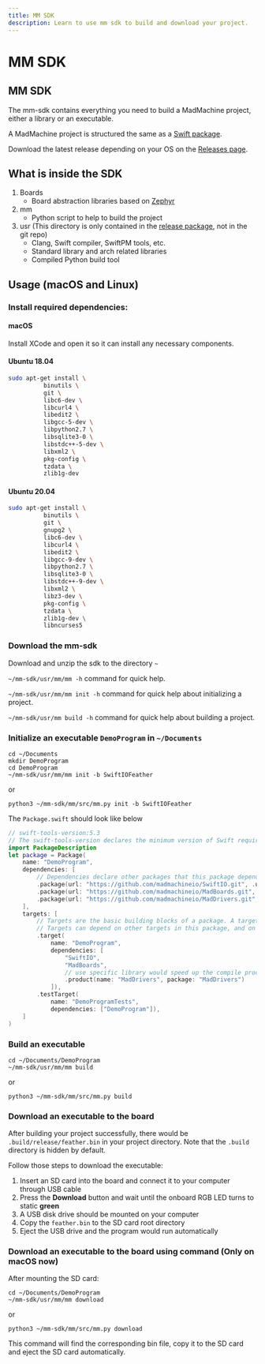 ```yaml
---
title: MM SDK
description: Learn to use mm sdk to build and download your project.
---
```


# MM SDK

## MM SDK

The mm-sdk contains everything you need to build a MadMachine project, either a library or an executable.

A MadMachine project is structured the same as a [Swift package](https://swift.org/package-manager).

Download the latest release depending on your OS on the [Releases page](https://github.com/madmachineio/mm-sdk/releases).

## What is inside the SDK

1. Boards
   * Board abstraction libraries based on [Zephyr](https://github.com/zephyrproject-rtos/zephyr)
2. mm
   * Python script to help to build the project
3. usr (This directory is only contained in the [release package](https://github.com/madmachineio/mm-sdk/releases), not in the git repo)
   * Clang, Swift compiler, SwiftPM tools, etc.
   * Standard library and arch related libraries
   * Compiled Python build tool

## Usage (macOS and Linux)

### Install required dependencies:

#### macOS

Install XCode and open it so it can install any necessary components.

#### Ubuntu 18.04

```bash
sudo apt-get install \
          binutils \
          git \
          libc6-dev \
          libcurl4 \
          libedit2 \
          libgcc-5-dev \
          libpython2.7 \
          libsqlite3-0 \
          libstdc++-5-dev \
          libxml2 \
          pkg-config \
          tzdata \
          zlib1g-dev
```

#### Ubuntu 20.04

```bash
sudo apt-get install \
          binutils \
          git \
          gnupg2 \
          libc6-dev \
          libcurl4 \
          libedit2 \
          libgcc-9-dev \
          libpython2.7 \
          libsqlite3-0 \
          libstdc++-9-dev \
          libxml2 \
          libz3-dev \
          pkg-config \
          tzdata \
          zlib1g-dev \
          libncurses5
```

### Download the mm-sdk

Download and unzip the sdk to the directory `~`

`~/mm-sdk/usr/mm/mm -h` command for quick help.

`~/mm-sdk/usr/mm/mm init -h` command for quick help about initializing a project.

`~/mm-sdk/usr/mm build -h` command for quick help about building a project.

### Initialize an executable `DemoProgram` in `~/Documents`

```shell
cd ~/Documents
mkdir DemoProgram
cd DemoProgram
~/mm-sdk/usr/mm/mm init -b SwiftIOFeather
```
or
```shell
python3 ~/mm-sdk/mm/src/mm.py init -b SwiftIOFeather
```

The `Package.swift` should look like below

```swift
// swift-tools-version:5.3
// The swift-tools-version declares the minimum version of Swift required to build this package.
import PackageDescription
let package = Package(
    name: "DemoProgram",
    dependencies: [
        // Dependencies declare other packages that this package depends on.
        .package(url: "https://github.com/madmachineio/SwiftIO.git", .upToNextMajor(from: "0.0.1")),
        .package(url: "https://github.com/madmachineio/MadBoards.git", .upToNextMajor(from: "0.0.1")),
        .package(url: "https://github.com/madmachineio/MadDrivers.git", .upToNextMajor(from: "0.0.1")),
    ],
    targets: [
        // Targets are the basic building blocks of a package. A target can define a module or a test suite.
        // Targets can depend on other targets in this package, and on products in packages this package depends on.
        .target(
            name: "DemoProgram",
            dependencies: [
                "SwiftIO",
                "MadBoards",
                // use specific library would speed up the compile procedure
                .product(name: "MadDrivers", package: "MadDrivers")
            ]),
        .testTarget(
            name: "DemoProgramTests",
            dependencies: ["DemoProgram"]),
    ]
)
```

### Build an executable

```shell
cd ~/Documents/DemoProgram
~/mm-sdk/usr/mm/mm build
```
or
```shell
python3 ~/mm-sdk/mm/src/mm.py build
```

### Download an executable to the board

After building your project successfully, there would be `.build/release/feather.bin` in your project directory. Note that the `.build` directory is hidden by default.

Follow those steps to download the executable:

1. Insert an SD card into the board and connect it to your computer through USB cable
2. Press the **Download** button and wait until the onboard RGB LED turns to static **green**
2. A USB disk drive should be mounted on your computer
3. Copy the `feather.bin` to the SD card root directory
4. Eject the USB drive and the program would run automatically

### Download an executable to the board using command (Only on macOS now)

After mounting the SD card:

```shell
cd ~/Documents/DemoProgram
~/mm-sdk/usr/mm/mm download
```
or
```shell
python3 ~/mm-sdk/mm/src/mm.py download
```

This command will find the corresponding bin file, copy it to the SD card and eject the SD card automatically.